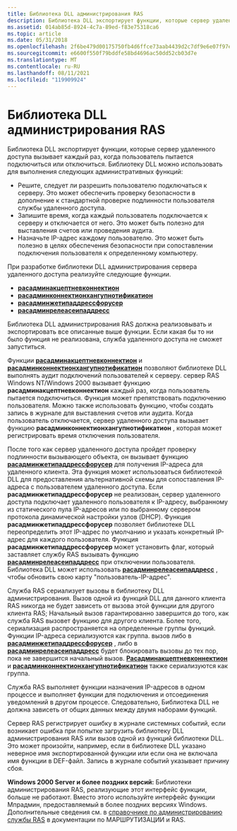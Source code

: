 ```yaml
---
title: Библиотека DLL администрирования RAS
description: Библиотека DLL экспортирует функции, которые сервер удаленного доступа вызывает каждый раз, когда пользователь пытается подключиться или отключиться.
ms.assetid: 014ab85d-8924-4c7a-89ed-f83e75318ca6
ms.topic: article
ms.date: 05/31/2018
ms.openlocfilehash: 2f6be479d00175750fb4d6ffce73aab4439d2c7df9e6e07f97e9964f267ce82a
ms.sourcegitcommit: e6600f550f79bddfe58bd4696ac50dd52cb03d7e
ms.translationtype: MT
ms.contentlocale: ru-RU
ms.lasthandoff: 08/11/2021
ms.locfileid: "119909924"
---
```

# <a name="ras-administration-dll"></a>Библиотека DLL администрирования RAS

Библиотека DLL экспортирует функции, которые сервер удаленного доступа вызывает каждый раз, когда пользователь пытается подключиться или отключиться. Библиотеку DLL можно использовать для выполнения следующих административных функций:

-   Решите, следует ли разрешить пользователю подключаться к серверу. Это может обеспечить проверку безопасности в дополнение к стандартной проверке подлинности пользователя службы удаленного доступа.
-   Запишите время, когда каждый пользователь подключается к серверу и отключается от него. Это может быть полезно для выставления счетов или проведения аудита.
-   Назначьте IP-адрес каждому пользователю. Это может быть полезно в целях обеспечения безопасности при сопоставлении подключения пользователя к определенному компьютеру.

При разработке библиотеки DLL администрирования сервера удаленного доступа реализуйте следующие функции.

-   [**расадминакцептневконнектион**](rasadminacceptnewconnection.md)
-   [**расадминконнектионхангупнотификатион**](rasadminconnectionhangupnotification.md)
-   [**расадминжетипаддрессфорусер**](rasadmingetipaddressforuser.md)
-   [**расадминрелеасеипаддресс**](rasadminreleaseipaddress.md)

Библиотека DLL администрирования RAS должна реализовывать и экспортировать все описанные выше функции. Если какая бы то ни было функция не реализована, служба удаленного доступа не сможет запуститься.

Функции [**расадминакцептневконнектион**](rasadminacceptnewconnection.md) и [**расадминконнектионхангупнотификатион**](rasadminconnectionhangupnotification.md) позволяют библиотеке DLL выполнять аудит подключений пользователей к серверу. сервер RAS Windows NT/Windows 2000 вызывает функцию **расадминакцептневконнектион** каждый раз, когда пользователь пытается подключиться. Функция может препятствовать подключению пользователя. Можно также использовать функцию, чтобы создать запись в журнале для выставления счетов или аудита. Когда пользователь отключается, сервер удаленного доступа вызывает функцию **расадминконнектионхангупнотификатион** , которая может регистрировать время отключения пользователя.

После того как сервер удаленного доступа пройдет проверку подлинности вызывающего объекта, он вызывает функцию [**расадминжетипаддрессфорусер**](rasadmingetipaddressforuser.md) для получения IP-адреса для удаленного клиента. Эта функция может использоваться библиотекой DLL для предоставления альтернативной схемы для сопоставления IP-адреса с пользователем удаленного доступа. Если **расадминжетипаддрессфорусер** не реализован, сервер удаленного доступа подключает удаленного пользователя к IP-адресу, выбранному из статического пула IP-адресов или по выбранному сервером протокола динамической настройки узлов (DHCP). Функция **расадминжетипаддрессфорусер** позволяет библиотеке DLL переопределить этот IP-адрес по умолчанию и указать конкретный IP-адрес для каждого пользователя. Функция **расадминжетипаддрессфорусер** может установить флаг, который заставляет службу RAS вызывать функцию [**расадминрелеасеипаддресс**](rasadminreleaseipaddress.md) при отключении пользователя. Библиотека DLL может использовать [**расадминрелеасеипаддресс**](rasadminreleaseipaddress.md) , чтобы обновить свою карту "пользователь-IP-адрес".

Служба RAS сериализует вызовы в библиотеку DLL администрирования. Вызов одной из функций DLL для данного клиента RAS никогда не будет зависеть от вызова этой функции для другого клиента RAS; Начальный вызов гарантированно завершится до того, как служба RAS вызовет функцию для другого клиента. Более того, сериализация распространяется на определенные группы функций. Функции IP-адреса сериализуются как группа. вызов либо в [**расадминжетипаддрессфорусер**](rasadmingetipaddressforuser.md) , либо в [**расадминрелеасеипаддресс**](rasadminreleaseipaddress.md) будет блокировать вызовы до тех пор, пока не завершится начальный вызов. [**Расадминакцептневконнектион**](rasadminacceptnewconnection.md) и [**расадминконнектионхангупнотификатион**](rasadminconnectionhangupnotification.md) также сериализуются как группа.

Служба RAS выполняет функции назначения IP-адресов в одном процессе и выполняет функции для подключения и отсоединения уведомлений в другом процессе. Следовательно, Библиотека DLL не должна зависеть от общих данных между двумя наборами функций.

Сервер RAS регистрирует ошибку в журнале системных событий, если возникает ошибка при попытке загрузить библиотеку DLL администрирования RAS или вызов одной из функций библиотеки DLL. Это может произойти, например, если в библиотеке DLL указано неверное имя экспортированной функции или если она не включала имя функции в DEF-файл. Запись в журнале событий указывает причину сбоя.

**Windows 2000 Server и более поздних версий:** Библиотеки администрирования RAS, реализующие этот интерфейс функции, больше не работают. Вместо этого используйте интерфейс функции Мпрадмин, предоставляемый в более поздних версиях Windows. Дополнительные сведения см. в [справочнике по администрированию службы RAS](remote-access-service-administration-reference.md) в документации по МАРШРУТИЗАЦИИ и RAS.

 

 




